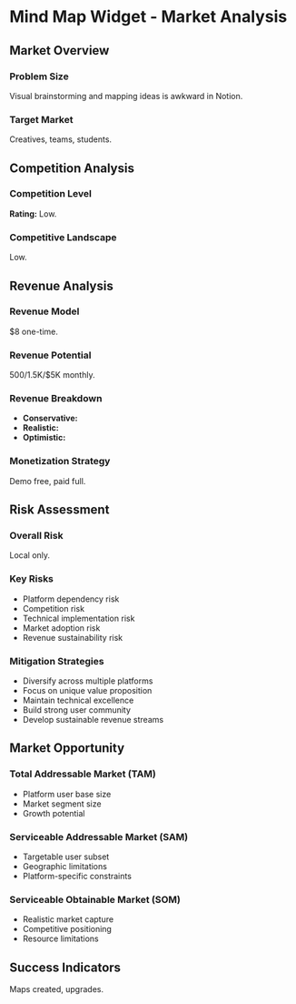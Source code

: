 # Mind Map Widget - Market Analysis

## Market Overview

### Problem Size
Visual brainstorming and mapping ideas is awkward in Notion.

### Target Market
Creatives, teams, students.

## Competition Analysis

### Competition Level
**Rating:** Low.

### Competitive Landscape
Low.

## Revenue Analysis

### Revenue Model
$8 one-time.

### Revenue Potential
$500/$1.5K/$5K monthly.

### Revenue Breakdown
- **Conservative:** 
- **Realistic:** 
- **Optimistic:** 

### Monetization Strategy
Demo free, paid full.

## Risk Assessment

### Overall Risk
Local only.

### Key Risks
- Platform dependency risk
- Competition risk
- Technical implementation risk
- Market adoption risk
- Revenue sustainability risk

### Mitigation Strategies
- Diversify across multiple platforms
- Focus on unique value proposition
- Maintain technical excellence
- Build strong user community
- Develop sustainable revenue streams

## Market Opportunity

### Total Addressable Market (TAM)
- Platform user base size
- Market segment size
- Growth potential

### Serviceable Addressable Market (SAM)
- Targetable user subset
- Geographic limitations
- Platform-specific constraints

### Serviceable Obtainable Market (SOM)
- Realistic market capture
- Competitive positioning
- Resource limitations

## Success Indicators
Maps created, upgrades.
